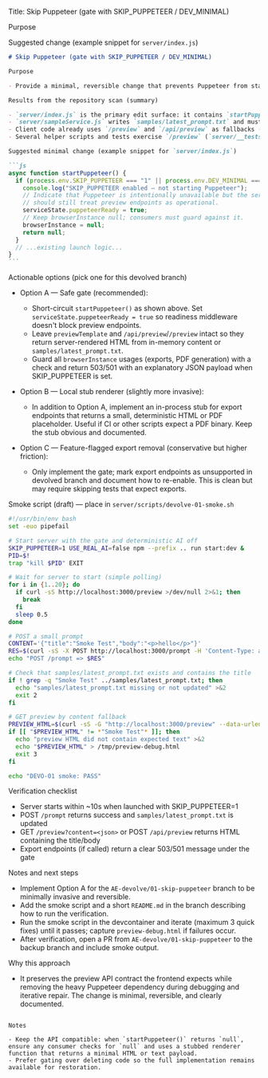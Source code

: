 Title: Skip Puppeteer (gate with SKIP_PUPPETEER / DEV_MINIMAL)

Purpose

Suggested change (example snippet for `server/index.js`)

````markdown
# Skip Puppeteer (gate with SKIP_PUPPETEER / DEV_MINIMAL)

Purpose

- Provide a minimal, reversible change that prevents Puppeteer from starting in devolved branches while preserving the preview API surface and minimal side-effects (for example `samples/latest_prompt.txt`).

Results from the repository scan (summary)

- `server/index.js` is the primary edit surface: it contains `startPuppeteer()`, the `serviceState`/`puppeteerReady` logic, readiness middleware, and the `/preview`, `/api/preview` and `/export` endpoints that rely on Puppeteer or `browserInstance`.
- `server/sampleService.js` writes `samples/latest_prompt.txt` and must continue to do so under the gated flow.
- Client code already uses `/preview` and `/api/preview` as fallbacks (see `client/src/lib/api.js` and `client/src/components/PreviewWindow.svelte`), so server-side stubbing that returns HTML preserves the frontend preview.
- Several helper scripts and tests exercise `/preview` (`server/__tests__`, `server/scripts/ci-smoke-test.sh`, `server/scripts/e2e-smoke.js`), so add a small smoke harness to the devolved branch for verification.

Suggested minimal change (example snippet for `server/index.js`)

```js
async function startPuppeteer() {
  if (process.env.SKIP_PUPPETEER === "1" || process.env.DEV_MINIMAL === "1") {
    console.log("SKIP_PUPPETEER enabled — not starting Puppeteer");
    // Indicate that Puppeteer is intentionally unavailable but the server
    // should still treat preview endpoints as operational.
    serviceState.puppeteerReady = true;
    // Keep browserInstance null; consumers must guard against it.
    browserInstance = null;
    return null;
  }
  // ...existing launch logic...
}
```
````

Actionable options (pick one for this devolved branch)

- Option A — Safe gate (recommended):

  - Short-circuit `startPuppeteer()` as shown above. Set `serviceState.puppeteerReady = true` so readiness middleware doesn't block preview endpoints.
  - Leave `previewTemplate` and `/api/preview`/`/preview` intact so they return server-rendered HTML from in-memory content or `samples/latest_prompt.txt`.
  - Guard all `browserInstance` usages (exports, PDF generation) with a check and return 503/501 with an explanatory JSON payload when SKIP_PUPPETEER is set.

- Option B — Local stub renderer (slightly more invasive):

  - In addition to Option A, implement an in-process stub for export endpoints that returns a small, deterministic HTML or PDF placeholder. Useful if CI or other scripts expect a PDF binary. Keep the stub obvious and documented.

- Option C — Feature-flagged export removal (conservative but higher friction):
  - Only implement the gate; mark export endpoints as unsupported in devolved branch and document how to re-enable. This is clean but may require skipping tests that expect exports.

Smoke script (draft) — place in `server/scripts/devolve-01-smoke.sh`

```bash
#!/usr/bin/env bash
set -euo pipefail

# Start server with the gate and deterministic AI off
SKIP_PUPPETEER=1 USE_REAL_AI=false npm --prefix .. run start:dev &
PID=$!
trap "kill $PID" EXIT

# Wait for server to start (simple polling)
for i in {1..20}; do
  if curl -sS http://localhost:3000/preview >/dev/null 2>&1; then
    break
  fi
  sleep 0.5
done

# POST a small prompt
CONTENT='{"title":"Smoke Test","body":"<p>hello</p>"}'
RES=$(curl -sS -X POST http://localhost:3000/prompt -H 'Content-Type: application/json' -d "$CONTENT" || true)
echo "POST /prompt => $RES"

# Check that samples/latest_prompt.txt exists and contains the title
if ! grep -q "Smoke Test" ../samples/latest_prompt.txt; then
  echo "samples/latest_prompt.txt missing or not updated" >&2
  exit 2
fi

# GET preview by content fallback
PREVIEW_HTML=$(curl -sS -G "http://localhost:3000/preview" --data-urlencode "content=$CONTENT" || true)
if [[ "$PREVIEW_HTML" != *"Smoke Test"* ]]; then
  echo "preview HTML did not contain expected text" >&2
  echo "$PREVIEW_HTML" > /tmp/preview-debug.html
  exit 3
fi

echo "DEVO-01 smoke: PASS"
```

Verification checklist

- Server starts within ~10s when launched with SKIP_PUPPETEER=1
- POST `/prompt` returns success and `samples/latest_prompt.txt` is updated
- GET `/preview?content=<json>` or POST `/api/preview` returns HTML containing the title/body
- Export endpoints (if called) return a clear 503/501 message under the gate

Notes and next steps

- Implement Option A for the `AE-devolve/01-skip-puppeteer` branch to be minimally invasive and reversible.
- Add the smoke script and a short `README.md` in the branch describing how to run the verification.
- Run the smoke script in the devcontainer and iterate (maximum 3 quick fixes) until it passes; capture `preview-debug.html` if failures occur.
- After verification, open a PR from `AE-devolve/01-skip-puppeteer` to the backup branch and include smoke output.

Why this approach

- It preserves the preview API contract the frontend expects while removing the heavy Puppeteer dependency during debugging and iterative repair. The change is minimal, reversible, and clearly documented.

```

Notes

- Keep the API compatible: when `startPuppeteer()` returns `null`, ensure any consumer checks for `null` and uses a stubbed renderer function that returns a minimal HTML or text payload.
- Prefer gating over deleting code so the full implementation remains available for restoration.
```

